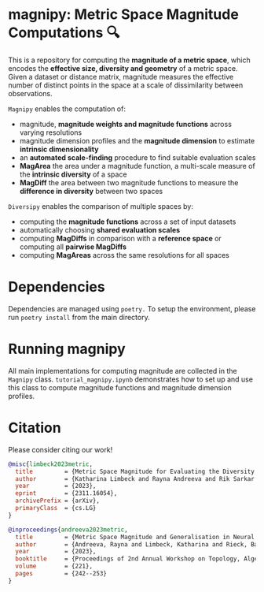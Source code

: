 # magnipy: Metric Space Magnitude Computations 🔍

This is a repository for computing the **magnitude of a metric space**, which encodes the **effective size, diversity and geometry** of a metric space. Given a dataset or distance matrix, magnitude measures the effective number of distinct points in the space at a scale of dissimilarity between observations.

`Magnipy` enables the computation of:
- magnitude, **magnitude weights and magnitude functions** across varying resolutions
- magnitude dimension profiles and the **magnitude dimension** to estimate **intrinsic dimensionality**
- an **automated scale-finding** procedure to find suitable evaluation scales
- **MagArea** the area under a magnitude function, a multi-scale measure of the **intrinsic diversity** of a space
- **MagDiff** the area between two magnitude functions to measure the **difference in diversity** between two spaces

`Diversipy` enables the comparison of multiple spaces by:
- computing the **magnitude functions** across a set of input datasets
- automatically choosing **shared evaluation scales**
- computing **MagDiffs** in comparison with a **reference space** or computing all **pairwise MagDiffs**
- computing **MagAreas** across the same resolutions for all spaces

# Dependencies

Dependencies are managed using `poetry.` To setup the environment,
please run `poetry install` from the main directory.

# Running magnipy

All main implementations for computing magnitude are collected in the `Magnipy` class.
`tutorial_magnipy.ipynb` demonstrates how to set up and use this class to compute magnitude functions and magnitude dimension profiles.

# Citation
Please consider citing our work!

```bibtex
@misc{limbeck2023metric,
  title         = {Metric Space Magnitude for Evaluating the Diversity of Latent Representations}, 
  author        = {Katharina Limbeck and Rayna Andreeva and Rik Sarkar and Bastian Rieck},
  year          = {2023},
  eprint        = {2311.16054},
  archivePrefix = {arXiv},
  primaryClass  = {cs.LG}
}

@inproceedings{andreeva2023metric,
  title         = {Metric Space Magnitude and Generalisation in Neural Networks},
  author        = {Andreeva, Rayna and Limbeck, Katharina and Rieck, Bastian and Sarkar, Rik},
  year          = {2023},
  booktitle     = {Proceedings of 2nd Annual Workshop on Topology, Algebra, and Geometry in Machine Learning~(TAG-ML)},
  volume        = {221},
  pages         = {242--253}
}
```
